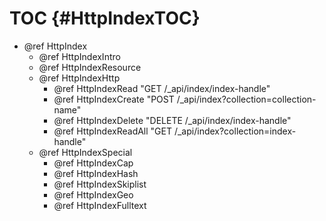 TOC {#HttpIndexTOC}
===================

- @ref HttpIndex
  - @ref HttpIndexIntro
  - @ref HttpIndexResource
  - @ref HttpIndexHttp
    - @ref HttpIndexRead "GET /_api/index/index-handle"
    - @ref HttpIndexCreate "POST /_api/index?collection=collection-name"
    - @ref HttpIndexDelete "DELETE /_api/index/index-handle"
    - @ref HttpIndexReadAll "GET /_api/index?collection=index-handle"
  - @ref HttpIndexSpecial
    - @ref HttpIndexCap
    - @ref HttpIndexHash
    - @ref HttpIndexSkiplist
    - @ref HttpIndexGeo
    - @ref HttpIndexFulltext
